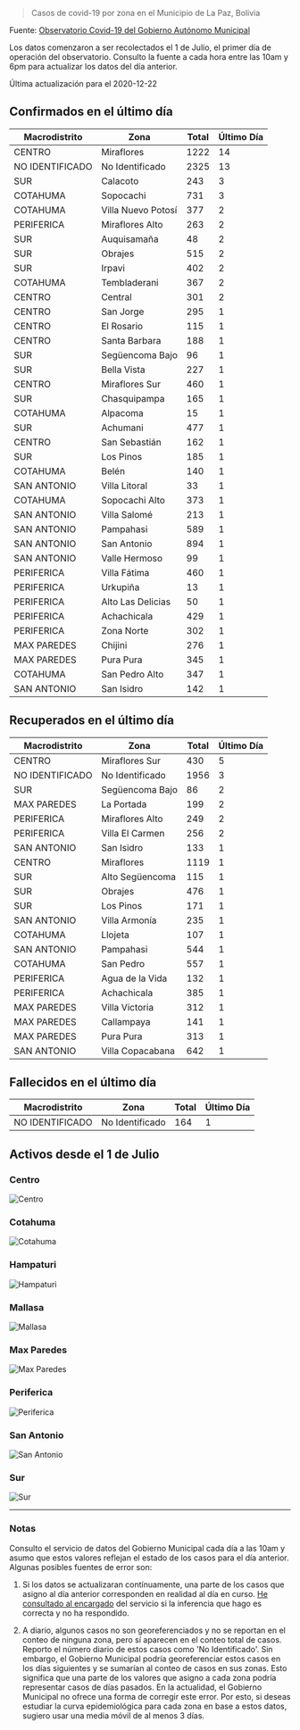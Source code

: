 > Casos de covid-19 por zona en el Municipio de La Paz, Bolivia

Fuente: [Observatorio Covid-19 del Gobierno Autónomo Municipal](http://observatoriocovid19.lapaz.bo/observatorio/index.php/datos-abiertos-covid)

Los datos comenzaron a ser recolectados el 1 de Julio, el primer día de operación del observatorio. Consulto la fuente a cada hora entre las 10am y 6pm para actualizar los datos del día anterior.

Última actualización para el 2020-12-22

## Confirmados en el último día

| Macrodistrito   | Zona               |   Total |   Último Día |
|-----------------|--------------------|---------|--------------|
| CENTRO          | Miraflores         |    1222 |           14 |
| NO IDENTIFICADO | No Identificado    |    2325 |           13 |
| SUR             | Calacoto           |     243 |            3 |
| COTAHUMA        | Sopocachi          |     731 |            3 |
| COTAHUMA        | Villa Nuevo Potosí |     377 |            2 |
| PERIFERICA      | Miraflores Alto    |     263 |            2 |
| SUR             | Auquisamaña        |      48 |            2 |
| SUR             | Obrajes            |     515 |            2 |
| SUR             | Irpavi             |     402 |            2 |
| COTAHUMA        | Tembladerani       |     367 |            2 |
| CENTRO          | Central            |     301 |            2 |
| CENTRO          | San Jorge          |     295 |            1 |
| CENTRO          | El Rosario         |     115 |            1 |
| CENTRO          | Santa Barbara      |     188 |            1 |
| SUR             | Següencoma Bajo    |      96 |            1 |
| SUR             | Bella Vista        |     227 |            1 |
| CENTRO          | Miraflores Sur     |     460 |            1 |
| SUR             | Chasquipampa       |     165 |            1 |
| COTAHUMA        | Alpacoma           |      15 |            1 |
| SUR             | Achumani           |     477 |            1 |
| CENTRO          | San Sebastián      |     162 |            1 |
| SUR             | Los Pinos          |     185 |            1 |
| COTAHUMA        | Belén              |     140 |            1 |
| SAN ANTONIO     | Villa Litoral      |      33 |            1 |
| COTAHUMA        | Sopocachi Alto     |     373 |            1 |
| SAN ANTONIO     | Villa Salomé       |     213 |            1 |
| SAN ANTONIO     | Pampahasi          |     589 |            1 |
| SAN ANTONIO     | San Antonio        |     894 |            1 |
| SAN ANTONIO     | Valle Hermoso      |      99 |            1 |
| PERIFERICA      | Villa Fátima       |     460 |            1 |
| PERIFERICA      | Urkupiña           |      13 |            1 |
| PERIFERICA      | Alto Las Delicias  |      50 |            1 |
| PERIFERICA      | Achachicala        |     429 |            1 |
| PERIFERICA      | Zona Norte         |     302 |            1 |
| MAX PAREDES     | Chijini            |     276 |            1 |
| MAX PAREDES     | Pura Pura          |     345 |            1 |
| COTAHUMA        | San Pedro Alto     |     347 |            1 |
| SAN ANTONIO     | San Isidro         |     142 |            1 |

## Recuperados en el último día

| Macrodistrito   | Zona             |   Total |   Último Día |
|-----------------|------------------|---------|--------------|
| CENTRO          | Miraflores Sur   |     430 |            5 |
| NO IDENTIFICADO | No Identificado  |    1956 |            3 |
| SUR             | Següencoma Bajo  |      86 |            2 |
| MAX PAREDES     | La Portada       |     199 |            2 |
| PERIFERICA      | Miraflores Alto  |     249 |            2 |
| PERIFERICA      | Villa El Carmen  |     256 |            2 |
| SAN ANTONIO     | San Isidro       |     133 |            1 |
| CENTRO          | Miraflores       |    1119 |            1 |
| SUR             | Alto Següencoma  |     115 |            1 |
| SUR             | Obrajes          |     476 |            1 |
| SUR             | Los Pinos        |     171 |            1 |
| SAN ANTONIO     | Villa Armonía    |     235 |            1 |
| COTAHUMA        | Llojeta          |     107 |            1 |
| SAN ANTONIO     | Pampahasi        |     544 |            1 |
| COTAHUMA        | San Pedro        |     557 |            1 |
| PERIFERICA      | Agua de la Vida  |     132 |            1 |
| PERIFERICA      | Achachicala      |     385 |            1 |
| MAX PAREDES     | Villa Victoria   |     312 |            1 |
| MAX PAREDES     | Callampaya       |     141 |            1 |
| MAX PAREDES     | Pura Pura        |     313 |            1 |
| SAN ANTONIO     | Villa Copacabana |     642 |            1 |

## Fallecidos en el último día

| Macrodistrito   | Zona            |   Total |   Último Día |
|-----------------|-----------------|---------|--------------|
| NO IDENTIFICADO | No Identificado |     164 |            1 |

## Activos desde el 1 de Julio

### Centro

![Centro](plots/activos_centro.png)

### Cotahuma

![Cotahuma](plots/activos_cotahuma.png)

### Hampaturi

![Hampaturi](plots/activos_hampaturi.png)

### Mallasa

![Mallasa](plots/activos_mallasa.png)

### Max Paredes

![Max Paredes](plots/activos_max_paredes.png)

### Periferica

![Periferica](plots/activos_periferica.png)

### San Antonio

![San Antonio](plots/activos_san_antonio.png)

### Sur

![Sur](plots/activos_sur.png)

---

### Notas

Consulto el servicio de datos del Gobierno Municipal cada día a las 10am y asumo que estos valores reflejan el estado de los casos para el día anterior. Algunas posibles fuentes de error son:

1. Si los datos se actualizaran contínuamente, una parte de los casos que asigno al día anterior corresponden en realidad al día en curso. [He consultado al encargado](https://twitter.com/mauforonda/status/1278727234765959168) del servicio si la inferencia que hago es correcta y no ha respondido.

2. A diario, algunos casos no son georeferenciados y no se reportan en el conteo de ninguna zona, pero sí aparecen en el conteo total de casos. Reporto el número diario de estos casos como 'No Identificado'.  Sin embargo, el Gobierno Municipal podría georeferenciar estos casos en los días siguientes y se sumarían al conteo de casos en sus zonas. Esto significa que una parte de los valores que asigno a cada zona podría representar casos de días pasados. En la actualidad, el Gobierno Municipal no ofrece una forma de corregir este error. Por esto, si deseas estudiar la curva epidemiológica para cada zona en base a estos datos, sugiero usar una media móvil de al menos 3 días.